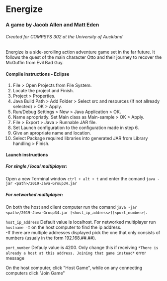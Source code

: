 # Energize
### A game by Jacob Allen and Matt Eden
###### Created for COMPSYS 302 at the University of Auckland

Energize is a side-scrolling action adventure game set in the far future. It follows the quest of the main character Otto and their journey to recover the McGuffin from Evil Bad Guy.


#### Compile instructions - Eclipse
1. File > Open Projects from File System.
2. Locate the project and Finish.
3. Project > Properties.
4. Java Build Path > Add Folder > Select src and resources (If not allready selected) > OK > Apply.
5. Run/Debug Settings > New > Java Application > OK.
6. Name apropriatly. Set Main class as Main-sample > OK > Apply.
7. File > Export > Java > Runnable JAR file.
8. Set Launch configuration to the configuration made in step 6.
9. Give an apropriate name and location.
10. Select Package required libraries into generated JAR from Library handling > Finish.


#### Launch instructions
##### For single / local multiplayer:
Open a new Terminal window `ctrl + alt + t` and enter the comand `java -jar <path>/2019-Java-Group34.jar`

##### For networked multiplayer:
On both the host and client computer run the comand `java -jar <path>/2019-Java-Group34.jar [<host_ip_address>][<port_number>]`.

`host_ip_address` Default value is localhost. For networked multiplayer run `hostname -I` on the host computer to find the ip address.</br>
-If there are multiple addresses displayed pick the one that only consists of numbers (usualy in the form 192.168.##.##).

`port_number` Defauly value is 4200. Only change this if receiving `*There is already a host at this address. Joining that game instead*` error message

On the host computer, click "Host Game", while on any connecting computers click "Join Game"
